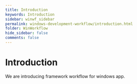```yaml
---
title: Introduction
keywords: Introduction
sidebar: winwf_sidebar
permalink: windows-development-workflow/introduction.html
folder: WinWorkflow
hide_sidebar: false
comments: false
---
```

# Introduction

We are introducing framework workflow for windows app.